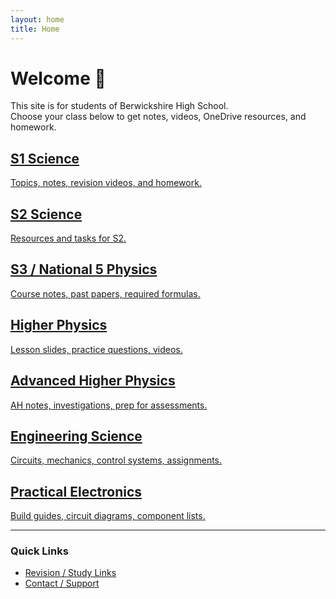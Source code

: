 ```yaml
---
layout: home
title: Home
---
```


<link rel="stylesheet" href="/assets/style.css">

# Welcome 👋

This site is for students of Berwickshire High School.  
Choose your class below to get notes, videos, OneDrive resources, and homework.

<div class="tile-grid">

  <a class="class-tile" href="/classes/s1-science">
    <h2>S1 Science</h2>
    <p>Topics, notes, revision videos, and homework.</p>
  </a>

  <a class="class-tile" href="/classes/s2-science">
    <h2>S2 Science</h2>
    <p>Resources and tasks for S2.</p>
  </a>

  <a class="class-tile" href="/classes/s3-n5-physics">
    <h2>S3 / National 5 Physics</h2>
    <p>Course notes, past papers, required formulas.</p>
  </a>

  <a class="class-tile" href="/classes/higher-physics">
    <h2>Higher Physics</h2>
    <p>Lesson slides, practice questions, videos.</p>
  </a>

  <a class="class-tile" href="/classes/adv-higher-physics">
    <h2>Advanced Higher Physics</h2>
    <p>AH notes, investigations, prep for assessments.</p>
  </a>

  <a class="class-tile" href="/classes/engineering-science">
    <h2>Engineering Science</h2>
    <p>Circuits, mechanics, control systems, assignments.</p>
  </a>

  <a class="class-tile" href="/classes/practical-electronics">
    <h2>Practical Electronics</h2>
    <p>Build guides, circuit diagrams, component lists.</p>
  </a>

</div>

---

### Quick Links

- [Revision / Study Links](/quick-links)
- [Contact / Support](/contact)
